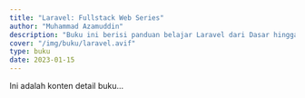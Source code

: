 ```yaml
---
title: "Laravel: Fullstack Web Series"
author: "Muhammad Azamuddin"
description: "Buku ini berisi panduan belajar Laravel dari Dasar hingga bisa membuat aplikasi sendiri. Buku ini cocok buat pemula yang sedang belajar Laravel."
cover: "/img/buku/laravel.avif"
type: buku
date: 2023-01-15
---
```


Ini adalah konten detail buku...
